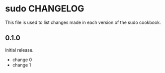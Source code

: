 # sudo CHANGELOG

This file is used to list changes made in each version of the sudo cookbook.

## 0.1.0

Initial release.

- change 0
- change 1
